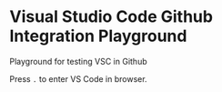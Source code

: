 # Visual Studio Code Github Integration Playground

Playground for testing VSC in Github

Press `.` to enter VS Code in browser.